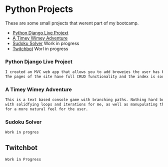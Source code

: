 # Python Projects

These are some small projects that werent part of my bootcamp.

* [Python Django Live Projext]()
* [A Timey Wimey Adventure]()
* [Sudoku Solver]() Work in progress
* [Twitchbot]() Worl in progress


### Python Django Live Project

```html
I created an MVC web app that allows you to add breweies the user has been to along to a database. 
The pages of the site have full CRUD functionality and the index is sortable by any category.
```


### A Timey Wimey Adventure

```html
This is a text based console game with branching paths. Nothing hard but it was great 
with solidfying loops and iterations for me, as well as manupulating the console statements 
for a more natural feel for the user.
```


### Sudoku Solver

```html
Work in progres
```


## Twitchbot

```html
Work in Progress
```
